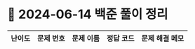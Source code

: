# 📅 2024-06-14 백준 풀이 정리

| 난이도 | 문제 번호 | 문제 이름 | 정답 코드 | 문제 해결 메모 |
| :--: | :--: | :--: | :--: | :--: |

